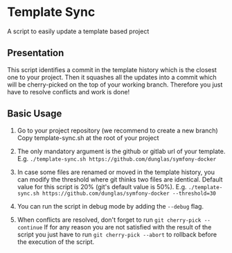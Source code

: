 # Template Sync
A script to easily update a template based project

## Presentation
This script identifies a commit in the template history which is the closest one to your project. 
Then it squashes all the updates into a commit which will be cherry-picked on the top of your working branch.
Therefore you just have to resolve conflicts and work is done!

## Basic Usage
1. Go to your project repository (we recommend to create a new branch)
Copy template-sync.sh at the root of your project

2. The only mandatory argument is the github or gitlab url of your template. 
E.g. `./template-sync.sh https://github.com/dunglas/symfony-docker`

3. In case some files are renamed or moved in the template history, you can modify the threshold where
git thinks two files are identical. Default value for this script is 20% (git's default value is 50%).
E.g. `./template-sync.sh https://github.com/dunglas/symfony-docker --threshold=30`

4. You can run the script in debug mode by adding the `--debug` flag.

5. When conflicts are resolved, don't forget to run `git cherry-pick --continue`
If for any reason you are not satisfied with the result of the script you just have to run `git cherry-pick --abort`
to rollback before the execution of the script.
